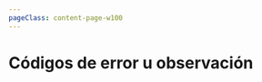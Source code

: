 ```yaml
---
pageClass: content-page-w100
---
```


# Códigos de error u observación
<data-viewer code="errors" :is-anexo="false"></data-viewer>

